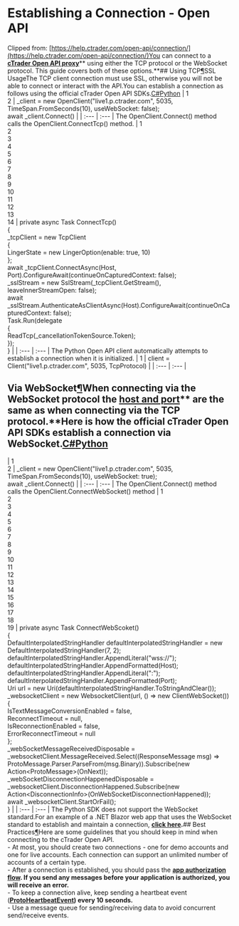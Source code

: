 # Establishing a Connection - Open API
Clipped from: [https://help.ctrader.com/open-api/connection/](https://help.ctrader.com/open-api/connection/)You can connect to a [**cTrader Open API proxy**](https://help.ctrader.com/open-api/proxies-endpoints/)** using either the TCP protocol or the WebSocket protocol. This guide covers both of these options.**## Using TCP[¶](https://help.ctrader.com/open-api/connection/#using-tcp)SSL UsageThe TCP client connection must use SSL, otherwise you will not be able to connect or interact with the API.You can establish a connection as follows using the official cTrader Open API SDKs.[C#](https://help.ctrader.com/open-api/connection/#__tabbed_1_1)<a href="https://help.ctrader.com/open-api/connection/#__tabbed_1_2">Python</a>
| 1  
2 | _client = new OpenClient("live1.p.ctrader.com", 5035, TimeSpan.FromSeconds(10), useWebSocket: false);  
await _client.Connect() | 
| :--- | :--- |
The OpenClient.Connect() method calls the OpenClient.ConnectTcp() method.
| 1  
 2  
 3  
 4  
 5  
 6  
 7  
 8  
 9  
10  
11  
12  
13  
14 | private async Task ConnectTcp()  
{  
    _tcpClient = new TcpClient  
    {  
        LingerState = new LingerOption(enable: true, 10)  
    };  
    await _tcpClient.ConnectAsync(Host, Port).ConfigureAwait(continueOnCapturedContext: false);  
    _sslStream = new SslStream(_tcpClient.GetStream(), leaveInnerStreamOpen: false);  
    await _sslStream.AuthenticateAsClientAsync(Host).ConfigureAwait(continueOnCapturedContext: false);  
    Task.Run(delegate  
    {  
        ReadTcp(_cancellationTokenSource.Token);  
    });  
} | 
| :--- | :--- |
The Python Open API client automatically attempts to establish a connection when it is initialized.
| 1 | client = Client("live1.p.ctrader.com", 5035, TcpProtocol) | 
| :--- | :--- |
## Via WebSocket[¶](https://help.ctrader.com/open-api/connection/#via-websocket)When connecting via the WebSocket protocol the [**host and port**](https://help.ctrader.com/open-api/proxies-endpoints/)** are the same as when connecting via the TCP protocol.**Here is how the official cTrader Open API SDKs establish a connection via WebSocket.[C#](https://help.ctrader.com/open-api/connection/#__tabbed_2_1)<a href="https://help.ctrader.com/open-api/connection/#__tabbed_2_2">Python</a>
| 1  
2 | _client = new OpenClient("live1.p.ctrader.com", 5035, TimeSpan.FromSeconds(10), useWebSocket: true);  
await _client.Connect() | 
| :--- | :--- |
The OpenClient.Connect() method calls the OpenClient.ConnectWebSocket() method
| 1  
 2  
 3  
 4  
 5  
 6  
 7  
 8  
 9  
10  
11  
12  
13  
14  
15  
16  
17  
18  
19 | private async Task ConnectWebScoket()  
{  
    DefaultInterpolatedStringHandler defaultInterpolatedStringHandler = new DefaultInterpolatedStringHandler(7, 2);  
    defaultInterpolatedStringHandler.AppendLiteral("wss://");  
    defaultInterpolatedStringHandler.AppendFormatted(Host);  
    defaultInterpolatedStringHandler.AppendLiteral(":");  
    defaultInterpolatedStringHandler.AppendFormatted(Port);  
    Uri url = new Uri(defaultInterpolatedStringHandler.ToStringAndClear());  
    _websocketClient = new WebsocketClient(url, () =&gt; new ClientWebSocket())  
    {  
        IsTextMessageConversionEnabled = false,  
        ReconnectTimeout = null,  
        IsReconnectionEnabled = false,  
        ErrorReconnectTimeout = null  
    };  
    _webSocketMessageReceivedDisposable = _websocketClient.MessageReceived.Select((ResponseMessage msg) =&gt; ProtoMessage.Parser.ParseFrom(msg.Binary)).Subscribe(new Action\<ProtoMessage&gt;(OnNext));  
    _webSocketDisconnectionHappenedDisposable = _websocketClient.DisconnectionHappened.Subscribe(new Action\<DisconnectionInfo&gt;(OnWebSocketDisconnectionHappened));  
    await _websocketClient.StartOrFail();  
} | 
| :--- | :--- |
The Python SDK does not support the WebSocket standard.For an example of a .NET Blazor web app that uses the WebSocket standard to establish and maintain a connection, [**click here**](https://github.com/spotware/OpenAPI.Net/tree/master/samples/Blazor.WebSocket.Sample)**.**## Best Practices[¶](https://help.ctrader.com/open-api/connection/#best-practices)Here are some guidelines that you should keep in mind when connecting to the cTrader Open API.  
    - At most, you should create two connections - one for demo accounts and one for live accounts. Each connection can support an unlimited number of accounts of a certain type.  
    - After a connection is established, you should pass the [**app authorization flow**](https://help.ctrader.com/open-api/account-authentication/)**. If you send any messages before your application is authorized, you will receive an error.**  
    - To keep a connection alive, keep sending a heartbeat event ([**ProtoHeartbeatEvent**](https://help.ctrader.com/open-api/common-messages/#protoheartbeatevent)**) every 10 seconds.**  
    - Use a message queue for sending/receiving data to avoid concurrent send/receive events.
